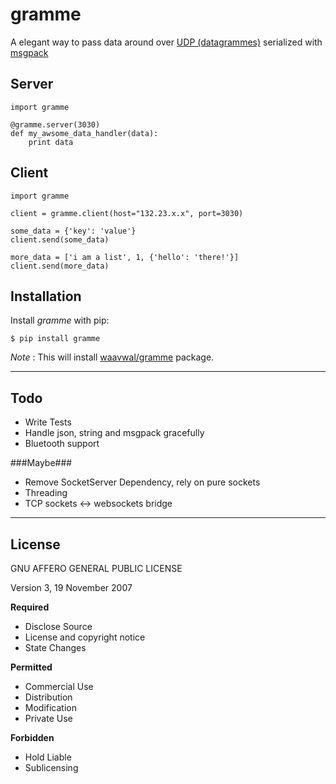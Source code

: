 gramme
======

A elegant way to pass data around over [UDP (datagrammes)][]
serialized with [msgpack][]

Server
--------------
```
import gramme

@gramme.server(3030)
def my_awsome_data_handler(data):
    print data
```

Client
--------------

```
import gramme

client = gramme.client(host="132.23.x.x", port=3030)

some_data = {'key': 'value'}
client.send(some_data)

more_data = ['i am a list', 1, {'hello': 'there!'}]
client.send(more_data)
```

Installation
------------

Install *gramme* with pip:

    $ pip install gramme

*Note* : This will install [waavwal/gramme](https://github.com/waawal/gramme) package.

---
Todo
----

- Write Tests
- Handle json, string and msgpack gracefully
- Bluetooth support

###Maybe###
- Remove SocketServer Dependency, rely on pure sockets
- Threading
- TCP sockets <-> websockets bridge

---
License
-------

GNU AFFERO GENERAL PUBLIC LICENSE 

Version 3, 19 November 2007

**Required**
- Disclose Source
- License and copyright notice
- State Changes

**Permitted**
- Commercial Use
- Distribution
- Modification
- Private Use

**Forbidden**

 - Hold Liable
 - Sublicensing

[UDP (datagrammes)]: https://en.wikipedia.org/wiki/User_Datagram_Protocol
[msgpack]: http://msgpack.org/